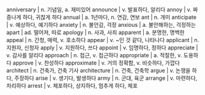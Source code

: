 anniversary	| n. 기념일, a. 재미있어
announce	| v. 발표하다, 알리다
annoy	| v. 짜증나게 하다, 귀찮게 하다
annual	| a. 1년마다, n. 연감, 연보
ant	| n. 개미
anticipate	| v. 예상하다, 예기하다
anxiety	| n. 불안감, 걱정
anxious	| a. 불안해하는, 걱정하는
apart	| ad. 떨어져, 따로
apology	| n. 사과, 사죄
apparent	| a. 분명한, 명백한
appeal	| n. 간청, 매력, v. 호소하다
appear	| v. ~인 것 같다, 나타나다
applicant	| n. 지원자, 신청자
apply	| v. 지원하다, 쓰다
appoint	| v. 임명하다, 정하다
appreciate	| v. 감사를 알리다
approach	| n. 접근, v. 접근하다
appropriate	| a. 적절한, v. 도용하다
approve	| v. 찬성하다
approximate	| v. 거의 정확함, v. 비슷하다, 가깝다
architect	| n. 건축가, 건축 기사
architecture	| n. 건축, 건축학
argue	| v. 논쟁을 하다, 주장하다
arise	| v. 생기다, 발생하다
army	| n. 군대, 육군
arrange	| v. 마련하다, 차리하다
arrest	| v. 체포하다, 상지하다, 멈추게 하다, 체포
